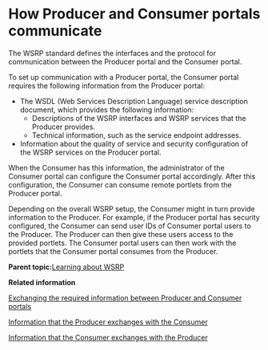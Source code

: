 # How Producer and Consumer portals communicate 

The WSRP standard defines the interfaces and the protocol for communication between the Producer portal and the Consumer portal.

To set up communication with a Producer portal, the Consumer portal requires the following information from the Producer portal:

-   The WSDL \(Web Services Description Language\) service description document, which provides the following information:
    -   Descriptions of the WSRP interfaces and WSRP services that the Producer provides.
    -   Technical information, such as the service endpoint addresses.
-   Information about the quality of service and security configuration of the WSRP services on the Producer portal.

When the Consumer has this information, the administrator of the Consumer portal can configure the Consumer portal accordingly. After this configuration, the Consumer can consume remote portlets from the Producer portal.

Depending on the overall WSRP setup, the Consumer might in turn provide information to the Producer. For example, if the Producer portal has security configured, the Consumer can send user IDs of Consumer portal users to the Producer. The Producer can then give these users access to the provided portlets. The Consumer portal users can then work with the portlets that the Consumer portal consumes from the Producer.

**Parent topic:**[Learning about WSRP ](../admin-system/wsrpc_learn.md)

**Related information**  


[Exchanging the required information between Producer and Consumer portals ](../admin-system/wsrpc_xchg_info.md)

[Information that the Producer exchanges with the Consumer](../admin-system/wsrpc_prod_prep_info.md)

[Information that the Consumer exchanges with the Producer](../admin-system/wsrpc_cons_get_info.md)

